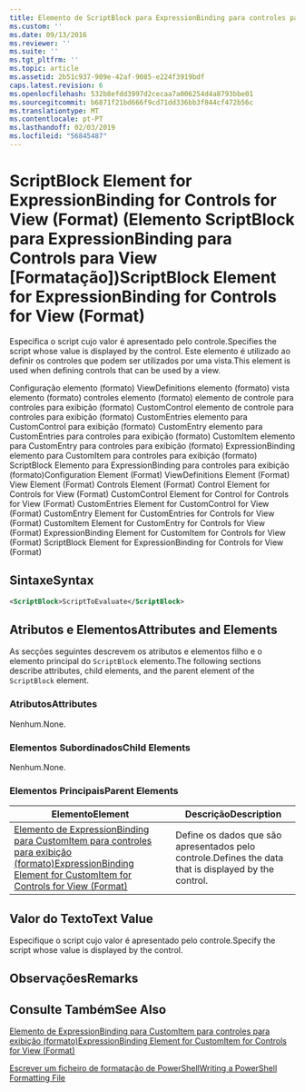 ```yaml
---
title: Elemento de ScriptBlock para ExpressionBinding para controles para exibição (formato) | Documentos da Microsoft
ms.custom: ''
ms.date: 09/13/2016
ms.reviewer: ''
ms.suite: ''
ms.tgt_pltfrm: ''
ms.topic: article
ms.assetid: 2b51c937-909e-42af-9085-e224f3919bdf
caps.latest.revision: 6
ms.openlocfilehash: 532b8efdd3997d2cecaa7a006254d4a8793bbe01
ms.sourcegitcommit: b6871f21bd666f9cd71dd336bb3f844cf472b56c
ms.translationtype: MT
ms.contentlocale: pt-PT
ms.lasthandoff: 02/03/2019
ms.locfileid: "56845487"
---
```

# <a name="scriptblock-element-for-expressionbinding-for-controls-for-view-format"></a><span data-ttu-id="f1f8e-102">ScriptBlock Element for ExpressionBinding for Controls for View (Format) (Elemento ScriptBlock para ExpressionBinding para Controls para View [Formatação])</span><span class="sxs-lookup"><span data-stu-id="f1f8e-102">ScriptBlock Element for ExpressionBinding for Controls for View (Format)</span></span>

<span data-ttu-id="f1f8e-103">Especifica o script cujo valor é apresentado pelo controle.</span><span class="sxs-lookup"><span data-stu-id="f1f8e-103">Specifies the script whose value is displayed by the control.</span></span> <span data-ttu-id="f1f8e-104">Este elemento é utilizado ao definir os controles que podem ser utilizados por uma vista.</span><span class="sxs-lookup"><span data-stu-id="f1f8e-104">This element is used when defining controls that can be used by a view.</span></span>

<span data-ttu-id="f1f8e-105">Configuração elemento (formato) ViewDefinitions elemento (formato) vista elemento (formato) controles elemento (formato) elemento de controle para controles para exibição (formato) CustomControl elemento de controle para controles para exibição (formato) CustomEntries elemento para CustomControl para exibição (formato) CustomEntry elemento para CustomEntries para controles para exibição (formato) CustomItem elemento para CustomEntry para controles para exibição (formato) ExpressionBinding elemento para CustomItem para controles para exibição (formato) ScriptBlock Elemento para ExpressionBinding para controles para exibição (formato)</span><span class="sxs-lookup"><span data-stu-id="f1f8e-105">Configuration Element (Format) ViewDefinitions Element (Format) View Element (Format) Controls Element (Format) Control Element for Controls for View (Format) CustomControl Element for Control for Controls for View (Format) CustomEntries Element for CustomControl for View (Format) CustomEntry Element for CustomEntries for Controls for View (Format) CustomItem Element for CustomEntry for Controls for View (Format) ExpressionBinding Element for CustomItem for Controls for View (Format) ScriptBlock Element for ExpressionBinding for Controls for View (Format)</span></span>

## <a name="syntax"></a><span data-ttu-id="f1f8e-106">Sintaxe</span><span class="sxs-lookup"><span data-stu-id="f1f8e-106">Syntax</span></span>

```xml
<ScriptBlock>ScriptToEvaluate</ScriptBlock>
```

## <a name="attributes-and-elements"></a><span data-ttu-id="f1f8e-107">Atributos e Elementos</span><span class="sxs-lookup"><span data-stu-id="f1f8e-107">Attributes and Elements</span></span>

<span data-ttu-id="f1f8e-108">As secções seguintes descrevem os atributos e elementos filho e o elemento principal do `ScriptBlock` elemento.</span><span class="sxs-lookup"><span data-stu-id="f1f8e-108">The following sections describe attributes, child elements, and the parent element of the `ScriptBlock` element.</span></span>

### <a name="attributes"></a><span data-ttu-id="f1f8e-109">Atributos</span><span class="sxs-lookup"><span data-stu-id="f1f8e-109">Attributes</span></span>

<span data-ttu-id="f1f8e-110">Nenhum.</span><span class="sxs-lookup"><span data-stu-id="f1f8e-110">None.</span></span>

### <a name="child-elements"></a><span data-ttu-id="f1f8e-111">Elementos Subordinados</span><span class="sxs-lookup"><span data-stu-id="f1f8e-111">Child Elements</span></span>

<span data-ttu-id="f1f8e-112">Nenhum.</span><span class="sxs-lookup"><span data-stu-id="f1f8e-112">None.</span></span>

### <a name="parent-elements"></a><span data-ttu-id="f1f8e-113">Elementos Principais</span><span class="sxs-lookup"><span data-stu-id="f1f8e-113">Parent Elements</span></span>

|<span data-ttu-id="f1f8e-114">Elemento</span><span class="sxs-lookup"><span data-stu-id="f1f8e-114">Element</span></span>|<span data-ttu-id="f1f8e-115">Descrição</span><span class="sxs-lookup"><span data-stu-id="f1f8e-115">Description</span></span>|
|-------------|-----------------|
|[<span data-ttu-id="f1f8e-116">Elemento de ExpressionBinding para CustomItem para controles para exibição (formato)</span><span class="sxs-lookup"><span data-stu-id="f1f8e-116">ExpressionBinding Element for CustomItem for Controls for View (Format)</span></span>](./expressionbinding-element-for-customitem-for-controls-for-view-format.md)|<span data-ttu-id="f1f8e-117">Define os dados que são apresentados pelo controle.</span><span class="sxs-lookup"><span data-stu-id="f1f8e-117">Defines the data that is displayed by the control.</span></span>|

## <a name="text-value"></a><span data-ttu-id="f1f8e-118">Valor do Texto</span><span class="sxs-lookup"><span data-stu-id="f1f8e-118">Text Value</span></span>

<span data-ttu-id="f1f8e-119">Especifique o script cujo valor é apresentado pelo controle.</span><span class="sxs-lookup"><span data-stu-id="f1f8e-119">Specify the script whose value is displayed by the control.</span></span>

## <a name="remarks"></a><span data-ttu-id="f1f8e-120">Observações</span><span class="sxs-lookup"><span data-stu-id="f1f8e-120">Remarks</span></span>

## <a name="see-also"></a><span data-ttu-id="f1f8e-121">Consulte Também</span><span class="sxs-lookup"><span data-stu-id="f1f8e-121">See Also</span></span>

[<span data-ttu-id="f1f8e-122">Elemento de ExpressionBinding para CustomItem para controles para exibição (formato)</span><span class="sxs-lookup"><span data-stu-id="f1f8e-122">ExpressionBinding Element for CustomItem for Controls for View (Format)</span></span>](./expressionbinding-element-for-customitem-for-controls-for-view-format.md)

[<span data-ttu-id="f1f8e-123">Escrever um ficheiro de formatação de PowerShell</span><span class="sxs-lookup"><span data-stu-id="f1f8e-123">Writing a PowerShell Formatting File</span></span>](./writing-a-powershell-formatting-file.md)
